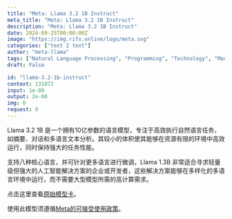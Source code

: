 ```yaml
---
title: "Meta: Llama 3.2 1B Instruct"
meta_title: "Meta: Llama 3.2 1B Instruct"
description: "Meta: Llama 3.2 1B Instruct"
date: 2024-09-25T00:00:00Z
image: "https://img.rifx.online/logo/meta.svg"
categories: ["text 2 text"]
author: "meta-llama"
tags: ["Natural Language Processing", "Programming", "Technology", "Machine Learning", "Generative AI"]
draft: False

id: "llama-3.2-1b-instruct"
context: 131072
input: 1e-08
output: 2e-08
img: 0
request: 0
---
```


Llama 3.2 1B 是一个拥有10亿参数的语言模型，专注于高效执行自然语言任务，如摘要、对话和多语言文本分析。其较小的体积使其能够在资源有限的环境中高效运行，同时保持强大的任务性能。

支持八种核心语言，并可针对更多语言进行微调，Llama 1.3B 非常适合寻求轻量级但强大的人工智能解决方案的企业或开发者，这些解决方案能够在多样化的多语言环境中运行，而不需要大型模型所需的高计算需求。

点击这里查看[原始模型卡](https://github.com/meta-llama/llama-models/blob/main/models/llama3_2/MODEL_CARD.md)。

使用此模型须遵循[Meta的可接受使用政策](https://www.llama.com/llama3/use-policy/)。

